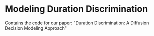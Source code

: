 # Modeling Duration Discrimination
Contains the code for our paper: "Duration Discrimination: A Diffusion Decision Modeling Approach"
